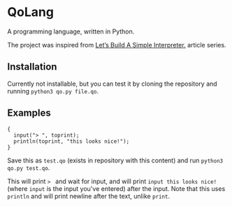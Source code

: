 # QoLang
A programming language, written in Python.

The project was inspired from [Let’s Build A Simple Interpreter.](https://ruslanspivak.com/lsbasi-part1/) article series.

## Installation
Currently not installable, but you can test it by cloning the repository and running `python3 qo.py file.qo`.

## Examples
```
{
  input("> ", toprint);
  println(toprint, "this looks nice!");
}
```

Save this as `test.qo` (exists in repository with this content) and run `python3 qo.py test.qo`.

This will print `> ` and wait for input, and will print `input this looks nice!` (where `input` is the input you've entered) after the input. Note that this uses `println` and will print newline after the text, unlike `print`.